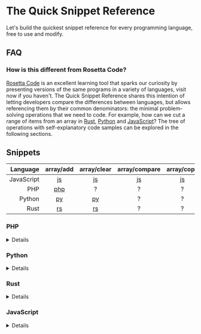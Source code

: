 # The Quick Snippet Reference
Let's build the quickest snippet reference for every programming language, free to use and modify.

## FAQ

### How is this different from Rosetta Code?
[Rosetta Code](https://rosettacode.org/wiki/Rosetta_Code) is an excellent learning tool that sparks our curiosity by presenting versions of the same programs in a variety of languages, visit now if you haven't. The Quick Snippet Reference shares this intention of letting developers compare the differences between languages, but allows referencing them by their common denominators: the minimal problem-solving operations that we need to code. For example, how can we cut a range of items from an array in [Rust](https://github.com/snippetfinder/The-Quick-Snippet-Reference/tree/main/snippets/rs/array/cut/cut.rs), [Python](https://github.com/snippetfinder/The-Quick-Snippet-Reference/tree/main/snippets/py/array/cut/cut.py) and [JavaScript](https://github.com/snippetfinder/The-Quick-Snippet-Reference/tree/main/snippets/js/array/cut/cut.js)? The tree of operations with self-explanatory code samples can be explored in the following sections.

## Snippets

| Language | array/add | array/clear | array/compare | array/copy | array/count | array/cut | array/empty | array/get | array/insert | array/iterate | array/join | array/merge | array/move | array/remove | array/replace | array/reverse | array/search | array/set | array/shuffle | array/sort | array/split | array/unique | array/var | const | encode/uri | sample | var |
| ---: | :---: | :---: | :---: | :---: | :---: | :---: | :---: | :---: | :---: | :---: | :---: | :---: | :---: | :---: | :---: | :---: | :---: | :---: | :---: | :---: | :---: | :---: | :---: | :---: | :---: | :---: | :---: |
| JavaScript |[js](https://github.com/snippetfinder/The-Quick-Snippet-Reference/tree/main/snippets/js/array/add/add.js) |[js](https://github.com/snippetfinder/The-Quick-Snippet-Reference/tree/main/snippets/js/array/clear%20remove/clear.js) |[js](https://github.com/snippetfinder/The-Quick-Snippet-Reference/tree/main/snippets/js/array/compare/compare.js) |[js](https://github.com/snippetfinder/The-Quick-Snippet-Reference/tree/main/snippets/js/array/copy/copy.js) |[js](https://github.com/snippetfinder/The-Quick-Snippet-Reference/tree/main/snippets/js/array/count/count.js) |[js](https://github.com/snippetfinder/The-Quick-Snippet-Reference/tree/main/snippets/js/array/cut/cut.js) |[js](https://github.com/snippetfinder/The-Quick-Snippet-Reference/tree/main/snippets/js/array/empty/empty.js) |[js](https://github.com/snippetfinder/The-Quick-Snippet-Reference/tree/main/snippets/js/array/get/get.js) |[js](https://github.com/snippetfinder/The-Quick-Snippet-Reference/tree/main/snippets/js/array/insert/insert.js) |[js](https://github.com/snippetfinder/The-Quick-Snippet-Reference/tree/main/snippets/js/array/iterate/iterate.js) |[js](https://github.com/snippetfinder/The-Quick-Snippet-Reference/tree/main/snippets/js/array/join/join.js) |[js](https://github.com/snippetfinder/The-Quick-Snippet-Reference/tree/main/snippets/js/array/merge%20add/merge.js) |[js](https://github.com/snippetfinder/The-Quick-Snippet-Reference/tree/main/snippets/js/array/move/move.js) |[js](https://github.com/snippetfinder/The-Quick-Snippet-Reference/tree/main/snippets/js/array/remove%20clear/remove.js) |[js](https://github.com/snippetfinder/The-Quick-Snippet-Reference/tree/main/snippets/js/array/replace/replace.js) |[js](https://github.com/snippetfinder/The-Quick-Snippet-Reference/tree/main/snippets/js/array/reverse/reverse.js) |[js](https://github.com/snippetfinder/The-Quick-Snippet-Reference/tree/main/snippets/js/array/search/search.js) |[js](https://github.com/snippetfinder/The-Quick-Snippet-Reference/tree/main/snippets/js/array/set/set.js) |[js](https://github.com/snippetfinder/The-Quick-Snippet-Reference/tree/main/snippets/js/array/shuffle/shuffle.js) |[js](https://github.com/snippetfinder/The-Quick-Snippet-Reference/tree/main/snippets/js/array/sort/sort.js) |[js](https://github.com/snippetfinder/The-Quick-Snippet-Reference/tree/main/snippets/js/array/split/split.js) |[js](https://github.com/snippetfinder/The-Quick-Snippet-Reference/tree/main/snippets/js/array/unique/unique.js) |[js](https://github.com/snippetfinder/The-Quick-Snippet-Reference/tree/main/snippets/js/array/var%20array/var.js) |[js](https://github.com/snippetfinder/The-Quick-Snippet-Reference/tree/main/snippets/js/const/const.js) |[js](https://github.com/snippetfinder/The-Quick-Snippet-Reference/tree/main/snippets/js/encode/uri%20encode/uri.js) |[js](https://github.com/snippetfinder/The-Quick-Snippet-Reference/tree/main/snippets/js/sample%20js/sample.js) |[js](https://github.com/snippetfinder/The-Quick-Snippet-Reference/tree/main/snippets/js/var/var.js) |
| PHP |[php](https://github.com/snippetfinder/The-Quick-Snippet-Reference/tree/main/snippets/php/array/add/add.php) |? |? |? |[php](https://github.com/snippetfinder/The-Quick-Snippet-Reference/tree/main/snippets/php/array/count/count.php) |? |? |[php](https://github.com/snippetfinder/The-Quick-Snippet-Reference/tree/main/snippets/php/array/get/get.php) |[php](https://github.com/snippetfinder/The-Quick-Snippet-Reference/tree/main/snippets/php/array/insert/insert.php) |? |? |? |? |[php](https://github.com/snippetfinder/The-Quick-Snippet-Reference/tree/main/snippets/php/array/remove/remove.php) |[php](https://github.com/snippetfinder/The-Quick-Snippet-Reference/tree/main/snippets/php/array/replace/replace.php) |? |[php](https://github.com/snippetfinder/The-Quick-Snippet-Reference/tree/main/snippets/php/array/search/search.php) |[php](https://github.com/snippetfinder/The-Quick-Snippet-Reference/tree/main/snippets/php/array/set/set.php) |? |? |? |? |[php](https://github.com/snippetfinder/The-Quick-Snippet-Reference/tree/main/snippets/php/array/var%20array/var.php) |[php](https://github.com/snippetfinder/The-Quick-Snippet-Reference/tree/main/snippets/php/const/const.php) |? |[php](https://github.com/snippetfinder/The-Quick-Snippet-Reference/tree/main/snippets/php/sample%20php/sample.php) |[php](https://github.com/snippetfinder/The-Quick-Snippet-Reference/tree/main/snippets/php/var/var.php) |
| Python |[py](https://github.com/snippetfinder/The-Quick-Snippet-Reference/tree/main/snippets/py/array/add/add.py) |[py](https://github.com/snippetfinder/The-Quick-Snippet-Reference/tree/main/snippets/py/array/clear%20remove/clear.py) |? |? |[py](https://github.com/snippetfinder/The-Quick-Snippet-Reference/tree/main/snippets/py/array/count/count.py) |[py](https://github.com/snippetfinder/The-Quick-Snippet-Reference/tree/main/snippets/py/array/cut/cut.py) |[py](https://github.com/snippetfinder/The-Quick-Snippet-Reference/tree/main/snippets/py/array/empty/empty.py) |[py](https://github.com/snippetfinder/The-Quick-Snippet-Reference/tree/main/snippets/py/array/get/get.py) |[py](https://github.com/snippetfinder/The-Quick-Snippet-Reference/tree/main/snippets/py/array/insert/insert.py) |[py](https://github.com/snippetfinder/The-Quick-Snippet-Reference/tree/main/snippets/py/array/iterate/iterate.py) |[py](https://github.com/snippetfinder/The-Quick-Snippet-Reference/tree/main/snippets/py/array/join/join.py) |[py](https://github.com/snippetfinder/The-Quick-Snippet-Reference/tree/main/snippets/py/array/merge%20add/merge.py) |[py](https://github.com/snippetfinder/The-Quick-Snippet-Reference/tree/main/snippets/py/array/move/move.py) |[py](https://github.com/snippetfinder/The-Quick-Snippet-Reference/tree/main/snippets/py/array/remove%20clear/remove.py) |[py](https://github.com/snippetfinder/The-Quick-Snippet-Reference/tree/main/snippets/py/array/replace/replace.py) |[py](https://github.com/snippetfinder/The-Quick-Snippet-Reference/tree/main/snippets/py/array/reverse/reverse.py) |[py](https://github.com/snippetfinder/The-Quick-Snippet-Reference/tree/main/snippets/py/array/search/search.py) |[py](https://github.com/snippetfinder/The-Quick-Snippet-Reference/tree/main/snippets/py/array/set/set.py) |[py](https://github.com/snippetfinder/The-Quick-Snippet-Reference/tree/main/snippets/py/array/shuffle/shuffle.py) |? |? |? |[py](https://github.com/snippetfinder/The-Quick-Snippet-Reference/tree/main/snippets/py/array/var%20array/var.py) |[py](https://github.com/snippetfinder/The-Quick-Snippet-Reference/tree/main/snippets/py/const/const.py) |? |[py](https://github.com/snippetfinder/The-Quick-Snippet-Reference/tree/main/snippets/py/sample%20py/sample.py) |[py](https://github.com/snippetfinder/The-Quick-Snippet-Reference/tree/main/snippets/py/var/var.py) |
| Rust |[rs](https://github.com/snippetfinder/The-Quick-Snippet-Reference/tree/main/snippets/rs/array/add/add.rs) |[rs](https://github.com/snippetfinder/The-Quick-Snippet-Reference/tree/main/snippets/rs/array/clear%20remove/clear.rs) |? |? |[rs](https://github.com/snippetfinder/The-Quick-Snippet-Reference/tree/main/snippets/rs/array/count/count.rs) |[rs](https://github.com/snippetfinder/The-Quick-Snippet-Reference/tree/main/snippets/rs/array/cut/cut.rs) |[rs](https://github.com/snippetfinder/The-Quick-Snippet-Reference/tree/main/snippets/rs/array/empty/empty.rs) |[rs](https://github.com/snippetfinder/The-Quick-Snippet-Reference/tree/main/snippets/rs/array/get/get.rs) |? |? |? |? |? |[rs](https://github.com/snippetfinder/The-Quick-Snippet-Reference/tree/main/snippets/rs/array/remove%20clear/remove.rs) |? |? |? |[rs](https://github.com/snippetfinder/The-Quick-Snippet-Reference/tree/main/snippets/rs/array/set/set.rs) |? |? |? |? |? |[rs](https://github.com/snippetfinder/The-Quick-Snippet-Reference/tree/main/snippets/rs/const/const.rs) |? |[rs](https://github.com/snippetfinder/The-Quick-Snippet-Reference/tree/main/snippets/rs/sample%20rs/sample.rs) |[rs](https://github.com/snippetfinder/The-Quick-Snippet-Reference/tree/main/snippets/rs/var/var.rs) |

### PHP
<details>

* array
    * [var](https://github.com/snippetfinder/The-Quick-Snippet-Reference/tree/main/snippets/php/array/var%20array/var.php)
    * [remove](https://github.com/snippetfinder/The-Quick-Snippet-Reference/tree/main/snippets/php/array/remove/remove.php)
    * [get](https://github.com/snippetfinder/The-Quick-Snippet-Reference/tree/main/snippets/php/array/get/get.php)
    * [set](https://github.com/snippetfinder/The-Quick-Snippet-Reference/tree/main/snippets/php/array/set/set.php)
    * [count](https://github.com/snippetfinder/The-Quick-Snippet-Reference/tree/main/snippets/php/array/count/count.php)
    * [search](https://github.com/snippetfinder/The-Quick-Snippet-Reference/tree/main/snippets/php/array/search/search.php)
    * [replace](https://github.com/snippetfinder/The-Quick-Snippet-Reference/tree/main/snippets/php/array/replace/replace.php)
    * [insert](https://github.com/snippetfinder/The-Quick-Snippet-Reference/tree/main/snippets/php/array/insert/insert.php)
    * [add](https://github.com/snippetfinder/The-Quick-Snippet-Reference/tree/main/snippets/php/array/add/add.php)
* [sample](https://github.com/snippetfinder/The-Quick-Snippet-Reference/tree/main/snippets/php/sample%20php/sample.php)
* [const](https://github.com/snippetfinder/The-Quick-Snippet-Reference/tree/main/snippets/php/const/const.php)
* [var](https://github.com/snippetfinder/The-Quick-Snippet-Reference/tree/main/snippets/php/var/var.php)
</details>

&NewLine;
### Python
<details>

* array
    * [empty](https://github.com/snippetfinder/The-Quick-Snippet-Reference/tree/main/snippets/py/array/empty/empty.py)
    * [var](https://github.com/snippetfinder/The-Quick-Snippet-Reference/tree/main/snippets/py/array/var%20array/var.py)
    * [shuffle](https://github.com/snippetfinder/The-Quick-Snippet-Reference/tree/main/snippets/py/array/shuffle/shuffle.py)
    * [merge](https://github.com/snippetfinder/The-Quick-Snippet-Reference/tree/main/snippets/py/array/merge%20add/merge.py)
    * [remove](https://github.com/snippetfinder/The-Quick-Snippet-Reference/tree/main/snippets/py/array/remove%20clear/remove.py)
    * [iterate](https://github.com/snippetfinder/The-Quick-Snippet-Reference/tree/main/snippets/py/array/iterate/iterate.py)
    * [get](https://github.com/snippetfinder/The-Quick-Snippet-Reference/tree/main/snippets/py/array/get/get.py)
    * [set](https://github.com/snippetfinder/The-Quick-Snippet-Reference/tree/main/snippets/py/array/set/set.py)
    * [count](https://github.com/snippetfinder/The-Quick-Snippet-Reference/tree/main/snippets/py/array/count/count.py)
    * [search](https://github.com/snippetfinder/The-Quick-Snippet-Reference/tree/main/snippets/py/array/search/search.py)
    * [replace](https://github.com/snippetfinder/The-Quick-Snippet-Reference/tree/main/snippets/py/array/replace/replace.py)
    * [reverse](https://github.com/snippetfinder/The-Quick-Snippet-Reference/tree/main/snippets/py/array/reverse/reverse.py)
    * [join](https://github.com/snippetfinder/The-Quick-Snippet-Reference/tree/main/snippets/py/array/join/join.py)
    * [move](https://github.com/snippetfinder/The-Quick-Snippet-Reference/tree/main/snippets/py/array/move/move.py)
    * [insert](https://github.com/snippetfinder/The-Quick-Snippet-Reference/tree/main/snippets/py/array/insert/insert.py)
    * [add](https://github.com/snippetfinder/The-Quick-Snippet-Reference/tree/main/snippets/py/array/add/add.py)
    * [clear](https://github.com/snippetfinder/The-Quick-Snippet-Reference/tree/main/snippets/py/array/clear%20remove/clear.py)
    * [cut](https://github.com/snippetfinder/The-Quick-Snippet-Reference/tree/main/snippets/py/array/cut/cut.py)
* [sample](https://github.com/snippetfinder/The-Quick-Snippet-Reference/tree/main/snippets/py/sample%20py/sample.py)
* [const](https://github.com/snippetfinder/The-Quick-Snippet-Reference/tree/main/snippets/py/const/const.py)
* [var](https://github.com/snippetfinder/The-Quick-Snippet-Reference/tree/main/snippets/py/var/var.py)
</details>

&NewLine;
### Rust
<details>

* array
    * [empty](https://github.com/snippetfinder/The-Quick-Snippet-Reference/tree/main/snippets/rs/array/empty/empty.rs)
    * [remove](https://github.com/snippetfinder/The-Quick-Snippet-Reference/tree/main/snippets/rs/array/remove%20clear/remove.rs)
    * [get](https://github.com/snippetfinder/The-Quick-Snippet-Reference/tree/main/snippets/rs/array/get/get.rs)
    * [set](https://github.com/snippetfinder/The-Quick-Snippet-Reference/tree/main/snippets/rs/array/set/set.rs)
    * [count](https://github.com/snippetfinder/The-Quick-Snippet-Reference/tree/main/snippets/rs/array/count/count.rs)
    * [add](https://github.com/snippetfinder/The-Quick-Snippet-Reference/tree/main/snippets/rs/array/add/add.rs)
    * [clear](https://github.com/snippetfinder/The-Quick-Snippet-Reference/tree/main/snippets/rs/array/clear%20remove/clear.rs)
    * [cut](https://github.com/snippetfinder/The-Quick-Snippet-Reference/tree/main/snippets/rs/array/cut/cut.rs)
* [const](https://github.com/snippetfinder/The-Quick-Snippet-Reference/tree/main/snippets/rs/const/const.rs)
* [sample](https://github.com/snippetfinder/The-Quick-Snippet-Reference/tree/main/snippets/rs/sample%20rs/sample.rs)
* [var](https://github.com/snippetfinder/The-Quick-Snippet-Reference/tree/main/snippets/rs/var/var.rs)
</details>

&NewLine;
### JavaScript
<details>

* array
    * [empty](https://github.com/snippetfinder/The-Quick-Snippet-Reference/tree/main/snippets/js/array/empty/empty.js)
    * [var](https://github.com/snippetfinder/The-Quick-Snippet-Reference/tree/main/snippets/js/array/var%20array/var.js)
    * [shuffle](https://github.com/snippetfinder/The-Quick-Snippet-Reference/tree/main/snippets/js/array/shuffle/shuffle.js)
    * [sort](https://github.com/snippetfinder/The-Quick-Snippet-Reference/tree/main/snippets/js/array/sort/sort.js)
    * [merge](https://github.com/snippetfinder/The-Quick-Snippet-Reference/tree/main/snippets/js/array/merge%20add/merge.js)
    * [remove](https://github.com/snippetfinder/The-Quick-Snippet-Reference/tree/main/snippets/js/array/remove%20clear/remove.js)
    * [iterate](https://github.com/snippetfinder/The-Quick-Snippet-Reference/tree/main/snippets/js/array/iterate/iterate.js)
    * [copy](https://github.com/snippetfinder/The-Quick-Snippet-Reference/tree/main/snippets/js/array/copy/copy.js)
    * [get](https://github.com/snippetfinder/The-Quick-Snippet-Reference/tree/main/snippets/js/array/get/get.js)
    * [set](https://github.com/snippetfinder/The-Quick-Snippet-Reference/tree/main/snippets/js/array/set/set.js)
    * [count](https://github.com/snippetfinder/The-Quick-Snippet-Reference/tree/main/snippets/js/array/count/count.js)
    * [search](https://github.com/snippetfinder/The-Quick-Snippet-Reference/tree/main/snippets/js/array/search/search.js)
    * [replace](https://github.com/snippetfinder/The-Quick-Snippet-Reference/tree/main/snippets/js/array/replace/replace.js)
    * [reverse](https://github.com/snippetfinder/The-Quick-Snippet-Reference/tree/main/snippets/js/array/reverse/reverse.js)
    * [join](https://github.com/snippetfinder/The-Quick-Snippet-Reference/tree/main/snippets/js/array/join/join.js)
    * [compare](https://github.com/snippetfinder/The-Quick-Snippet-Reference/tree/main/snippets/js/array/compare/compare.js)
    * [unique](https://github.com/snippetfinder/The-Quick-Snippet-Reference/tree/main/snippets/js/array/unique/unique.js)
    * [split](https://github.com/snippetfinder/The-Quick-Snippet-Reference/tree/main/snippets/js/array/split/split.js)
    * [move](https://github.com/snippetfinder/The-Quick-Snippet-Reference/tree/main/snippets/js/array/move/move.js)
    * [insert](https://github.com/snippetfinder/The-Quick-Snippet-Reference/tree/main/snippets/js/array/insert/insert.js)
    * [add](https://github.com/snippetfinder/The-Quick-Snippet-Reference/tree/main/snippets/js/array/add/add.js)
    * [clear](https://github.com/snippetfinder/The-Quick-Snippet-Reference/tree/main/snippets/js/array/clear%20remove/clear.js)
    * [cut](https://github.com/snippetfinder/The-Quick-Snippet-Reference/tree/main/snippets/js/array/cut/cut.js)
* encode
    * [uri](https://github.com/snippetfinder/The-Quick-Snippet-Reference/tree/main/snippets/js/encode/uri%20encode/uri.js)
* [const](https://github.com/snippetfinder/The-Quick-Snippet-Reference/tree/main/snippets/js/const/const.js)
* [var](https://github.com/snippetfinder/The-Quick-Snippet-Reference/tree/main/snippets/js/var/var.js)
* [sample](https://github.com/snippetfinder/The-Quick-Snippet-Reference/tree/main/snippets/js/sample%20js/sample.js)
</details>
